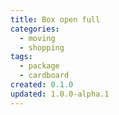 ```yaml
---
title: Box open full
categories:
  - moving
  - shopping
tags:
  - package
  - cardboard
created: 0.1.0
updated: 1.0.0-alpha.1
---
```

